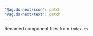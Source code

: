 ```yaml
---
'@ag.ds-next/icon': patch
'@ag.ds-next/text': patch
---
```


Renamed component files from `index.ts`
